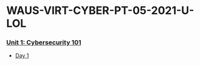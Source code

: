 # WAUS-VIRT-CYBER-PT-05-2021-U-LOL

### [Unit 1: Cybersecurity 101](01-Cybersecurity-101/readme.md)
- [Day 1](1-Lesson-Plans/01-Cybersecurity-101/1)
